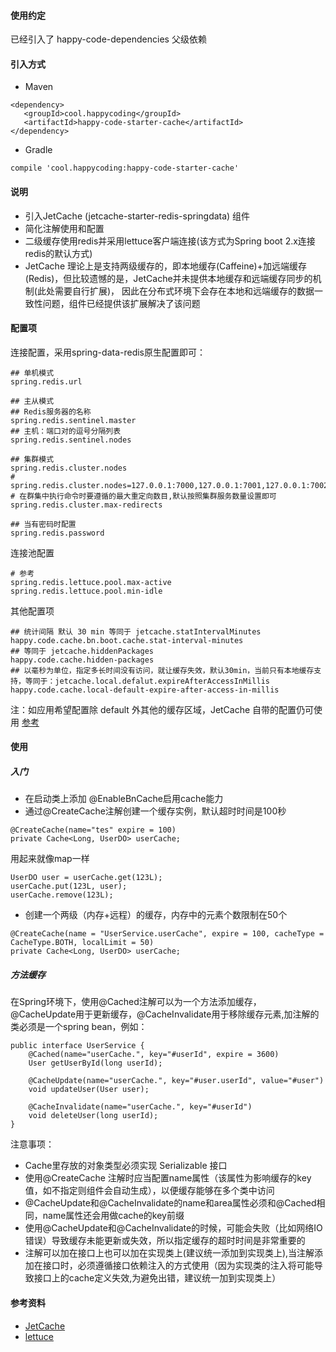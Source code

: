 #### 使用约定

已经引入了 happy-code-dependencies 父级依赖

#### 引入方式

- Maven

```
<dependency>
   <groupId>cool.happycoding</groupId>
   <artifactId>happy-code-starter-cache</artifactId>
</dependency>
```    

- Gradle

```
compile 'cool.happycoding:happy-code-starter-cache'
```

#### 说明
- 引入JetCache (jetcache-starter-redis-springdata) 组件
- 简化注解使用和配置
- 二级缓存使用redis并采用lettuce客户端连接(该方式为Spring boot 2.x连接redis的默认方式)
- JetCache 理论上是支持两级缓存的，即本地缓存(Caffeine)+加远端缓存(Redis)，但比较遗憾的是，JetCache并未提供本地缓存和远端缓存同步的机制(此处需要自行扩展)，
  因此在分布式环境下会存在本地和远端缓存的数据一致性问题，组件已经提供该扩展解决了该问题

#### 配置项
连接配置，采用spring-data-redis原生配置即可：

    ## 单机模式
    spring.redis.url
   
    ## 主从模式
    ## Redis服务器的名称
    spring.redis.sentinel.master
    ## 主机：端口对的逗号分隔列表
    spring.redis.sentinel.nodes
    
    ## 集群模式
    spring.redis.cluster.nodes
    # spring.redis.cluster.nodes=127.0.0.1:7000,127.0.0.1:7001,127.0.0.1:7002
    # 在群集中执行命令时要遵循的最大重定向数目,默认按照集群服务数量设置即可
    spring.redis.cluster.max-redirects
   
    ## 当有密码时配置
    spring.redis.password
    
连接池配置
    
    # 参考
    spring.redis.lettuce.pool.max-active
    spring.redis.lettuce.pool.min-idle
     
其他配置项

    ## 统计间隔 默认 30 min 等同于 jetcache.statIntervalMinutes
    happy.code.cache.bn.boot.cache.stat-interval-minutes
    ## 等同于 jetcache.hiddenPackages
    happy.code.cache.hidden-packages
    ## 以毫秒为单位，指定多长时间没有访问，就让缓存失效，默认30min，当前只有本地缓存支持，等同于：jetcache.local.defalut.expireAfterAccessInMillis
    happy.code.cache.local-default-expire-after-access-in-millis
    
注：如应用希望配置除 default 外其他的缓存区域，JetCache 自带的配置仍可使用 [参考](https://github.com/alibaba/jetcache/wiki/Config_CN)


#### 使用
##### 入门
- 在启动类上添加 @EnableBnCache启用cache能力
- 通过@CreateCache注解创建一个缓存实例，默认超时时间是100秒
```
@CreateCache(name="tes" expire = 100)
private Cache<Long, UserDO> userCache;
```
用起来就像map一样
```
UserDO user = userCache.get(123L);
userCache.put(123L, user);
userCache.remove(123L);
```
- 创建一个两级（内存+远程）的缓存，内存中的元素个数限制在50个
```
@CreateCache(name = "UserService.userCache", expire = 100, cacheType = CacheType.BOTH, localLimit = 50)
private Cache<Long, UserDO> userCache;
```

##### 方法缓存
在Spring环境下，使用@Cached注解可以为一个方法添加缓存，@CacheUpdate用于更新缓存，@CacheInvalidate用于移除缓存元素,加注解的类必须是一个spring bean，例如：

```
public interface UserService {
    @Cached(name="userCache.", key="#userId", expire = 3600)
    User getUserById(long userId);

    @CacheUpdate(name="userCache.", key="#user.userId", value="#user")
    void updateUser(User user);

    @CacheInvalidate(name="userCache.", key="#userId")
    void deleteUser(long userId);
}
```
注意事项：
- Cache里存放的对象类型必须实现 Serializable 接口
- 使用@CreateCache 注解时应当配置name属性（该属性为影响缓存的key值，如不指定则组件会自动生成），以便缓存能够在多个类中访问
- @CacheUpdate和@CacheInvalidate的name和area属性必须和@Cached相同，name属性还会用做cache的key前缀
- 使用@CacheUpdate和@CacheInvalidate的时候，可能会失败（比如网络IO错误）导致缓存未能更新或失效，所以指定缓存的超时时间是非常重要的
- 注解可以加在接口上也可以加在实现类上(建议统一添加到实现类上),当注解添加在接口时，必须遵循接口依赖注入的方式使用（因为实现类的注入将可能导致接口上的cache定义失效,为避免出错，建议统一加到实现类上）
  
#### 参考资料
- [JetCache](https://github.com/alibaba/jetcache/wiki/Home_CN) 
- [lettuce](https://lettuce.io/docs/getting-started.html)   
    

